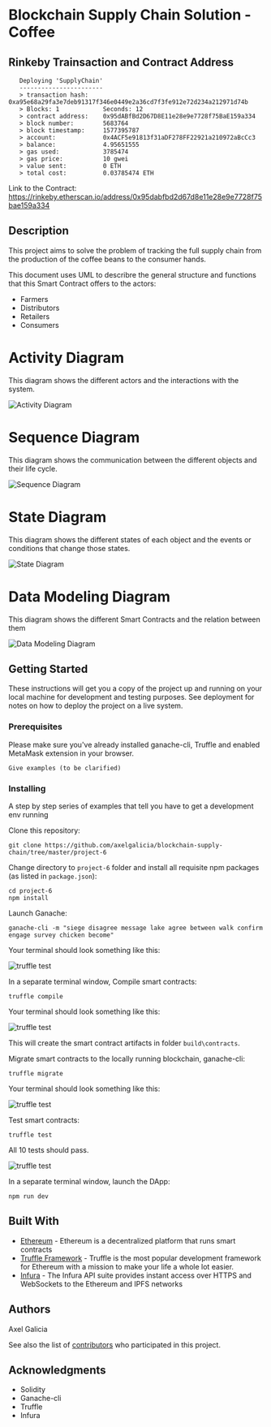 # Blockchain Supply Chain Solution - Coffee

## Rinkeby Trainsaction and Contract Address

```
   Deploying 'SupplyChain'
   -----------------------
   > transaction hash:    0xa95e68a29fa3e7deb91317f346e0449e2a36cd7f3fe912e72d234a212971d74b
   > Blocks: 1            Seconds: 12
   > contract address:    0x95dABfBd2D67D8E11e28e9e7728f75BaE159a334
   > block number:        5683764
   > block timestamp:     1577395787
   > account:             0x4ACF5e91813f31aDF278FF22921a210972aBcCc3
   > balance:             4.95651555
   > gas used:            3785474
   > gas price:           10 gwei
   > value sent:          0 ETH
   > total cost:          0.03785474 ETH

```

Link to the Contract: https://rinkeby.etherscan.io/address/0x95dabfbd2d67d8e11e28e9e7728f75bae159a334

## Description

This project aims to solve the problem of tracking the full supply chain from the production of the coffee beans to the consumer hands.

This document uses UML to describre the general structure and functions that this Smart Contract offers to the actors:

- Farmers
- Distributors
- Retailers
- Consumers

# Activity Diagram

This diagram shows the different actors and the interactions with the system.

![Activity Diagram](https://github.com/axelgalicia/blockchain-supply-chain/blob/master/project-6/images/activity_diagram_final.png)


# Sequence Diagram

This diagram shows the communication between the different objects and their life cycle.

![Sequence Diagram](https://github.com/axelgalicia/blockchain-supply-chain/blob/master/project-6/images/sequence_diagram3.png)

# State Diagram

This diagram shows the different states of each object and the events or conditions that change those states.

![State Diagram](https://github.com/axelgalicia/blockchain-supply-chain/blob/master/project-6/images/state_diagram_final.png)

# Data Modeling Diagram

This diagram shows the different Smart Contracts and the relation between them

![Data Modeling Diagram](https://github.com/axelgalicia/blockchain-supply-chain/blob/master/project-6/images/data_modeling_diagram.jpg)


## Getting Started

These instructions will get you a copy of the project up and running on your local machine for development and testing purposes. See deployment for notes on how to deploy the project on a live system.

### Prerequisites

Please make sure you've already installed ganache-cli, Truffle and enabled MetaMask extension in your browser.

```
Give examples (to be clarified)
```

### Installing

A step by step series of examples that tell you have to get a development env running

Clone this repository:

```
git clone https://github.com/axelgalicia/blockchain-supply-chain/tree/master/project-6
```

Change directory to ```project-6``` folder and install all requisite npm packages (as listed in ```package.json```):

```
cd project-6
npm install
```

Launch Ganache:

```
ganache-cli -m "siege disagree message lake agree between walk confirm engage survey chicken become"
```

Your terminal should look something like this:

![truffle test](images/ganache-cli.png)

In a separate terminal window, Compile smart contracts:

```
truffle compile
```

Your terminal should look something like this:

![truffle test](images/truffle_compile.png)

This will create the smart contract artifacts in folder ```build\contracts```.

Migrate smart contracts to the locally running blockchain, ganache-cli:

```
truffle migrate
```

Your terminal should look something like this:

![truffle test](images/truffle_migrate.png)

Test smart contracts:

```
truffle test
```

All 10 tests should pass.

![truffle test](images/truffle_test.png)

In a separate terminal window, launch the DApp:

```
npm run dev
```

## Built With

* [Ethereum](https://www.ethereum.org/) - Ethereum is a decentralized platform that runs smart contracts
* [Truffle Framework](http://truffleframework.com/) - Truffle is the most popular development framework for Ethereum with a mission to make your life a whole lot easier.
* [Infura](https://infura.io/) - The Infura API suite provides instant access over HTTPS and WebSockets to the Ethereum and IPFS networks


## Authors

Axel Galicia

See also the list of [contributors](https://github.com/your/project/contributors.md) who participated in this project.

## Acknowledgments

* Solidity
* Ganache-cli
* Truffle
* Infura


